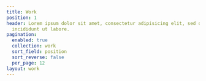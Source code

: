```yaml
---
title: Work
position: 1
header: Lorem ipsum dolor sit amet, consectetur adipisicing elit, sed do eiusmod tempor
  incididunt ut labore.
pagination:
  enabled: true
  collection: work
  sort_field: position
  sort_reverse: false
  per_page: 12
layout: work
---
```


